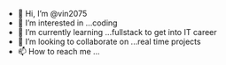 - 👋 Hi, I’m @vin2075
- 👀 I’m interested in ...coding
- 🌱 I’m currently learning ...fullstack to get into IT career
- 💞️ I’m looking to collaborate on ...real time projects
- 📫 How to reach me ...

<!---
vin2075/vin2075 is a ✨ special ✨ repository because its `README.md` (this file) appears on your GitHub profile.
You can click the Preview link to take a look at your changes.
--->
